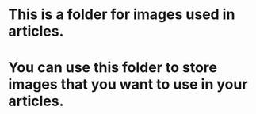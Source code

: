 # This is a folder for images used in articles.
# You can use this folder to store images that you want to use in your articles.
